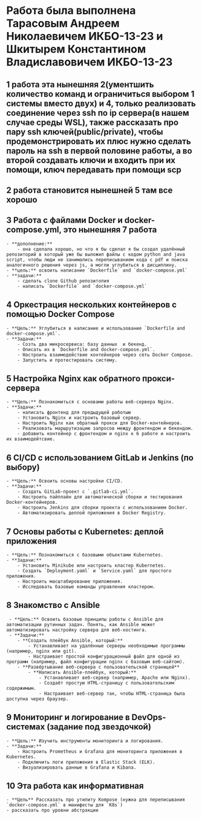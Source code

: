# Работа была выполнена Тарасовым Андреем Николаевичем ИКБО-13-23 и Шкитырем Константином Владиславовичем ИКБО-13-23

## 1 работа эта нынешняя 2(ументшить количество команд и ограничиться выбором 1 системы вместо двух) и 4, только реализовать соединение через ssh по ip сервера(в нашем случае среды WSL), также рассказать про пару ssh ключей(public/private), чтобы продемонстрировать их плюс нужно сделать пароль на ssh в первой половине работы, а во второй создавать ключи и входить при их помощи, ключ передавать при помощи scp
## 2 работа становится нынешней 5 там все хорошо
## 3 Работа с файлами Docker и docker-compose.yml, это нынешняя 7 работа
    - **дополнение:**
        - она сделала хорошо, но что я бы сделал я бы создал удалённый репозиторий в который уже бы выложил файлы с кодом python and java script, чтобы люди не занимались переписыванием кода с pdf и поиска аналогичного решения через js, а могли углубиться в дисциплину.
    - **цель:** освоить написание `Dockerfile` and `docker-compose.yml` 
    - **задачи:**
        - сделать clone Github репозитопия
        - написать `Dockerfile` and `docker-compose.yml`
## 4 Оркестрация нескольких контейнеров с помощью Docker Compose
    - **Цель:** Углубиться в написание и использование `Dockerfile and docker-compose.yml`.
    - **Задачи:**
        - Созть два микросервиса: базу данных  и бекенд.
        - Описать их в `Dockerfile and docker-compose.yml`.
        - Настроить взаимодействие контейнеров через сеть Docker Compose.
        - Запустить и протестировать систему.
## 5 Настройка Nginx как обратного прокси-сервера
    - **Цель:** Познакомиться с основами работы веб-сервера Nginx.
    - **Задачи:**
        - написать фронтенд для предыдущей работыю
        - Установить Nginx и настроить базовый сервер.
        - Настроить Nginx как обратный прокси для Docker-контейнеров.
        - Реализовать маршрутизацию запросов между фронтендом и бекендом.
        - добавить контейнер с фронтендом и nginx к 6 работе и настроить их взаимодейтсвие.
## 6 CI/CD с использованием GitLab и Jenkins (по выбору)
    - **Цель:** Освоить основы настройки CI/CD.
    - **Задачи:**
        - Создать GitLab-проект с `.gitlab-ci.yml`.
        - Настроить пайплайн для автоматической сборки и тестирования Docker-контейнеров.
        - Настроить Jenkins для сборки проекта с использованием Docker.
        - Автоматизировать деплой приложения в Docker Registry.
## 7 Основы работы с Kubernetes: деплой приложения
    - **Цель:** Познакомиться с базовыми объектами Kubernetes.
    - **Задачи:**
        - Установить Minikube или настроить кластер Kubernetes.
        - Создать `Deployment.yaml` и `Service.yaml` для простого приложения.
        - Настроить масштабирование приложения.
        - Исследовать базовые команды управления кластером.
## 8 Знакомство с Ansible
     - **Цель:** Освоить базовые принципы работы с Ansible для автоматизации рутинных задач. Понять, как Ansible может автоматизировать настройку сервера для веб-хостинга.
     - **Задачи:**
        - **Создать плейбук Ansible, который:**
            - Устанавливает на удалённые серверы необходимые программы (например, nginx или git).
            - Настраивает простой конфигурационный файл для одной из программ (например, файл конфигурации nginx с базовым веб-сайтом).
        - **Развёртывание веб-сервера с пользовательской страницей**
            - **Написать Ansible-плейбук, который:**
                - Устанавливает веб-сервер (например, Apache или Nginx).
                - Создаёт простую HTML-страницу с пользовательским содержимым.
                - Настраивает веб-сервер так, чтобы HTML-страница была доступна через браузер.
## 9 Мониторинг и логирование в DevOps-системах (задание под звездочкой)
    - **Цель:** Изучить инструменты мониторинга и логирования.
    - **Задачи:**
        - Настроить Prometheus и Grafana для мониторинга приложения в Kubernetes.
        - Подключить логи приложения в Elastic Stack (ELK).
        - Визуализировать данные в Grafana и Kibana.
## 10 Эта работа как информативная
    - **Цель** Рассказать про утилиту Kompose (нужна для переписывания `docker-compose.yml` в манифесты для `K8s`)
    - рассказать про уровни абстракции
